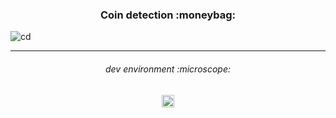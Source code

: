 <h3 align="center">
Coin detection :moneybag:
</h3>

![cd](https://user-images.githubusercontent.com/86073690/233016019-b3bdb46f-18b0-4918-b810-44953d944223.jpg)

***

<h6 align="center">
dev environment :microscope:
</h6>

<div align="center">
  <img height="20" src = "https://img.shields.io/badge/Jupyter notebook-white.svg?">
</div>

